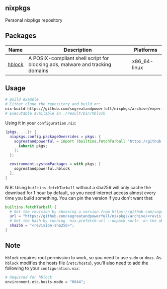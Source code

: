 ## nixpkgs
Personal nixpkgs repository

## Packages
| Name | Description | Platforms |
|------|-------------|-----------|
| [hblock](https://github.com/hectorm/hblock) | A POSIX-compliant shell script for blocking ads, malware and tracking domains | x86_64-linux |

## Usage
```bash
# Build example
# Either clone the repository and build or:
nix-build https://github.com/sogreatandpowerfull/nixpkgs/archive/experimental.tar.gz -A hblock
# Executable available in ./result/bin/hblock
```

Using it in your `configuration.nix`:
```nix
{pkgs, ...}: {
  nixpkgs.config.packageOverrides = pkgs: {
    sogreatandpowerful = import (builtins.fetchTarball "https://github.com/sogreatandpowerfull/nixpkgs/archive/experimental.tar.gz") {
      inherit pkgs;
    };
  };

  environment.systemPackages = with pkgs; [
    sogreatandpowerful.hblock
  ];
}
```
N.B: Using `builtins.fetchTarball` without a sha256 will only cache the download for 1 hour by default, so you need internet access almost every time you build something. You can pin the version if you don't want that:
```nix
builtins.fetchTarball {
  # Get the revision by choosing a version from https://github.com/sogreatandpowerfull/nixpkgs/commits/experimental
  url = "https://github.com/sogreatandpowerfull/nixpkgs/archive/<revision>.tar.gz";
  # Get the hash by running `nix-prefetch-url --unpack <url>` on the above url
  sha256 = "<revision-sha256>";
}
```

## Note
`hblock` requires root permission to work, so you need to use `sudo` or `doas`. As `hblock` modifies the hosts file (`/etc/hosts`), you'll also need to add the following to your `configuration.nix`:
```nix
# Required for hblock
environment.etc.hosts.mode = "0644";
```
